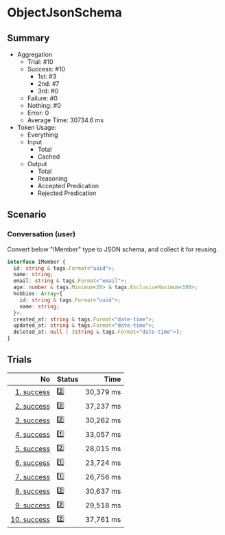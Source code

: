# ObjectJsonSchema
## Summary
  - Aggregation
    - Trial: #10
    - Success: #10
      - 1st: #3
      - 2nd: #7
      - 3rd: #0
    - Failure: #0
    - Nothing: #0
    - Error: 0
    - Average Time: 30734.6 ms
  - Token Usage:
    - Everything
    - Input
      - Total
      - Cached
    - Output
      - Total
      - Reasoning
      - Accepted Predication
      - Rejected Predication

## Scenario
### Conversation (user)
Convert below "IMember" type to JSON schema, and collect it for reusing.

```ts
interface IMember {
  id: string & tags.Format<"uuid">;
  name: string;
  email: string & tags.Format<"email">;
  age: number & tags.Minimum<20> & tags.ExclusiveMaximum<100>;
  hobbies: Array<{
    id: string & tags.Format<"uuid">;
    name: string;
  }>;
  created_at: string & tags.Format<"date-time">;
  updated_at: string & tags.Format<"date-time">;
  deleted_at: null | (string & tags.Format<"date-time">);
}
```

## Trials
No | Status | Time
---:|:-------|------:
[1. success](./trials/1.success.json) | 2️⃣ | 30,379 ms
[2. success](./trials/2.success.json) | 2️⃣ | 37,237 ms
[3. success](./trials/3.success.json) | 2️⃣ | 30,262 ms
[4. success](./trials/4.success.json) | 1️⃣ | 33,057 ms
[5. success](./trials/5.success.json) | 2️⃣ | 28,015 ms
[6. success](./trials/6.success.json) | 1️⃣ | 23,724 ms
[7. success](./trials/7.success.json) | 1️⃣ | 26,756 ms
[8. success](./trials/8.success.json) | 2️⃣ | 30,637 ms
[9. success](./trials/9.success.json) | 2️⃣ | 29,518 ms
[10. success](./trials/10.success.json) | 2️⃣ | 37,761 ms